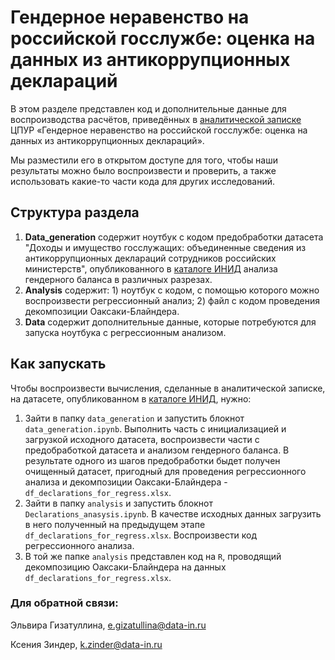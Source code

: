 # Гендерное неравенство на российской госслужбе: оценка на данных из антикоррупционных деклараций  

В этом разделе представлен код и дополнительные данные для воспроизводства расчётов, приведённых 
в [аналитической записке](https://cpur.ru/new-research/gendernoe-neravenstvo-na-rossijskoj-gossluzhbe/) ЦПУР «Гендерное неравенство на российской госслужбе: оценка на данных из антикоррупционных деклараций».

Мы разместили его в открытом доступе для того, чтобы наши результаты можно было воспроизвести и проверить, а также использовать какие-то части кода для других исследований.

## Структура раздела

1. **Data_generation** содержит ноутбук с кодом предобработки датасета "Доходы и имущество госслужащих: объединенные сведения из антикоррупционных деклараций сотрудников российских министерств", опубликованного в [каталоге ИНИД](https://data-in.ru/data-catalog/datasets/150/)  анализа гендерного баланса в различных разрезах.
2. **Analysis** содержит: 1) ноутбук с кодом, с помощью которого можно воспроизвести  регрессионный анализ; 2) файл с кодом проведения декомпозиции Оаксаки-Блайндера.
3. **Data** содержит дополнительные данные, которые потребуются для запуска ноутбука с регрессионным анализом.

## Как запускать

Чтобы воспроизвести вычисления, сделанные в аналитической записке, на датасете, опубликованном в [каталоге ИНИД](https://data-in.ru/), нужно:
1. Зайти в папку `data_generation` и запустить блокнот `data_generation.ipynb`. Выполнить часть с инициализацией и загрузкой исходного датасета, воспроизвести части с предобработкой датасета и анализом гендерного баланса. В результате одного из шагов предобработки быдет получен очищенный датасет, пригодный для проведения регрессионного анализа и декомпозиции Оаксаки-Блайндера - `df_declarations_for_regress.xlsx`.
2. Зайти в папку `analysis` и запустить блокнот `Declarations_anasysis.ipynb`. В качестве исходных данных загрузить в него полученный на предыдущем этапе `df_declarations_for_regress.xlsx`. Воспроизвести код регрессионного анализа.
3. В той же папке `analysis` представлен код на `R`, проводящий декомпозицию Оаксаки-Блайндера на данных `df_declarations_for_regress.xlsx`.

### Для обратной связи:

Эльвира Гизатуллина, e.gizatullina@data-in.ru

Ксения Зиндер, k.zinder@data-in.ru
